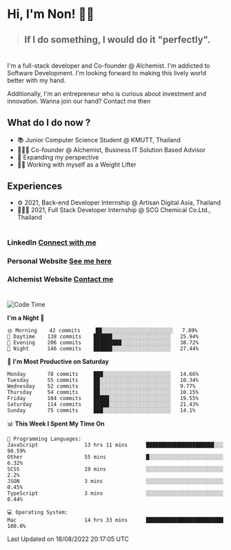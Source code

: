 # Hi, I'm Non! 🖐🏻

> ## If I do something, I would do it "perfectly".

#

I'm a full-stack developer and Co-founder @ Alchemist. I'm addicted to Software Development. I'm looking forward to making this lively world better with my hand.

Additionally, I'm an entrepreneur who is curious about investment and innovation. Wanna join our hand? Contact me then

## What do I do now ?

- 📚 Junior Computer Science Student @ KMUTT, Thailand
- 🧑🏻‍💻 Co-founder @ Alchemist, Business IT Solution Based Advisor
- 🌈 Expanding my perspective
- 🏋🏻 Working with myself as a Weight Lifter

## Experiences

- ⚙️ 2021, Back-end Developer Internship @ Artisan Digital Asia, Thailand
- 🧑🏻‍💻 2021, Full Stack Developer Internship @ SCG Chemical Co.Ltd., Thailand

#

### LinkedIn [Connect with me](https://www.linkedin.com/in/non-nontra/)

### Personal Website [See me here](https://nonnontra.com/)

### Alchemist Website [Contact me](https://alchemist-softwarehouse.co/)

#

<!--START_SECTION:waka-->
![Code Time](http://img.shields.io/badge/Code%20Time-1%2C963%20hrs%2016%20mins-blue)

**I'm a Night 🦉** 

```text
🌞 Morning    42 commits     ██░░░░░░░░░░░░░░░░░░░░░░░   7.89% 
🌆 Daytime    138 commits    ██████░░░░░░░░░░░░░░░░░░░   25.94% 
🌃 Evening    206 commits    █████████░░░░░░░░░░░░░░░░   38.72% 
🌙 Night      146 commits    ██████░░░░░░░░░░░░░░░░░░░   27.44%

```
📅 **I'm Most Productive on Saturday** 

```text
Monday       78 commits     ███░░░░░░░░░░░░░░░░░░░░░░   14.66% 
Tuesday      55 commits     ██░░░░░░░░░░░░░░░░░░░░░░░   10.34% 
Wednesday    52 commits     ██░░░░░░░░░░░░░░░░░░░░░░░   9.77% 
Thursday     54 commits     ██░░░░░░░░░░░░░░░░░░░░░░░   10.15% 
Friday       104 commits    █████░░░░░░░░░░░░░░░░░░░░   19.55% 
Saturday     114 commits    █████░░░░░░░░░░░░░░░░░░░░   21.43% 
Sunday       75 commits     ███░░░░░░░░░░░░░░░░░░░░░░   14.1%

```


📊 **This Week I Spent My Time On** 

```text
💬 Programming Languages: 
JavaScript               13 hrs 11 mins      ██████████████████████░░░   90.59% 
Other                    55 mins             █░░░░░░░░░░░░░░░░░░░░░░░░   6.32% 
SCSS                     19 mins             ░░░░░░░░░░░░░░░░░░░░░░░░░   2.2% 
JSON                     3 mins              ░░░░░░░░░░░░░░░░░░░░░░░░░   0.45% 
TypeScript               3 mins              ░░░░░░░░░░░░░░░░░░░░░░░░░   0.44%

💻 Operating System: 
Mac                      14 hrs 33 mins      █████████████████████████   100.0%

```


 Last Updated on 18/08/2022 20:17:05 UTC
<!--END_SECTION:waka-->

